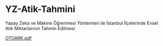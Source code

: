 # YZ-Atik-Tahmini
Yapay Zeka ve Makine Öğrenmesi Yöntemleri ile İstanbul İlçelerinde Evsel Atık Miktarlarının  Tahmin Edilmesi

[OTOARK.pdf](https://github.com/user-attachments/files/18501007/OTOARK.pdf)
